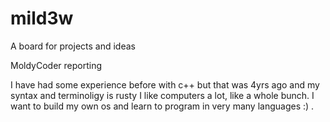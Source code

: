 # mild3w


A board for projects and ideas

MoldyCoder reporting

I have had some experience before with c++ but that was 4yrs ago and my syntax and terminoligy is rusty
I like computers a lot, like a whole bunch. I want to build my own os and learn to program in very many languages :) .
